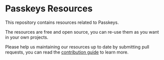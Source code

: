 # Passkeys Resources

This repository contains resources related to Passkeys.

The resources are free and open source, you can re-use them as you want in your own projects.

Please help us maintaining our resources up to date by submitting pull requests, you can read the [contribution guide](CONTRIBUTING.md) to learn more.
